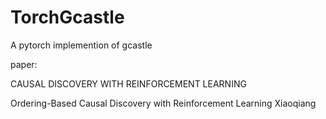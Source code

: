 # TorchGcastle
A pytorch implemention of gcastle

paper:

CAUSAL DISCOVERY WITH REINFORCEMENT LEARNING

Ordering-Based Causal Discovery with Reinforcement Learning Xiaoqiang
